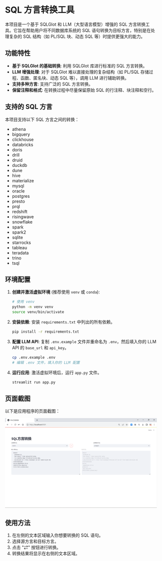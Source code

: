 # SQL 方言转换工具

本项目是一个基于 SQLGlot 和 LLM（大型语言模型）增强的 SQL 方言转换工具。它旨在帮助用户将不同数据库系统的 SQL 语句转换为目标方言，特别是在处理复杂的 SQL 结构（如 PL/SQL 块、动态 SQL 等）时提供更强大的能力。

## 功能特性

- **基于 SQLGlot 的基础转换**: 利用 SQLGlot 库进行标准的 SQL 方言转换。
- **LLM 增强处理**: 对于 SQLGlot 难以直接处理的复杂结构（如 PL/SQL 存储过程、函数、匿名块、动态 SQL 等），调用 LLM 进行辅助转换。
- **支持多种方言**: 支持广泛的 SQL 方言转换。
- **保留注释和格式**: 在转换过程中尽量保留原始 SQL 的行注释、块注释和空行。

## 支持的 SQL 方言

本项目支持以下 SQL 方言之间的转换：

- athena
- bigquery
- clickhouse
- databricks
- doris
- drill
- druid
- duckdb
- dune
- hive
- materialize
- mysql
- oracle
- postgres
- presto
- prql
- redshift
- risingwave
- snowflake
- spark
- spark2
- sqlite
- starrocks
- tableau
- teradata
- trino
- tsql

## 环境配置

1.  **创建并激活虚拟环境** (推荐使用 `venv` 或 `conda`):

    ```bash
    # 使用 venv
    python -m venv venv
    source venv/bin/activate
    ```

2.  **安装依赖**: 安装 `requirements.txt` 中列出的所有依赖。

    ```bash
    pip install -r requirements.txt
    ```

3.  **配置 LLM API**: 复制 `.env.example` 文件并重命名为 `.env`，然后填入你的 LLM API 的 `base_url` 和 `api_key`。

    ```bash
    cp .env.example .env
    # 编辑 .env 文件，填入你的 LLM 配置
    ```

4.  **运行应用**: 激活虚拟环境后，运行 `app.py` 文件。

    ```bash
    streamlit run app.py
    ```

## 页面截图

以下是应用程序的页面截图：

![页面截图](./screenshots/SQL方言转换.png)

## 使用方法

1.  在左侧的文本区域输入你想要转换的 SQL 语句。
2.  选择源方言和目标方言。
3.  点击 "⇄" 按钮进行转换。
4.  转换结果将显示在右侧的文本区域。